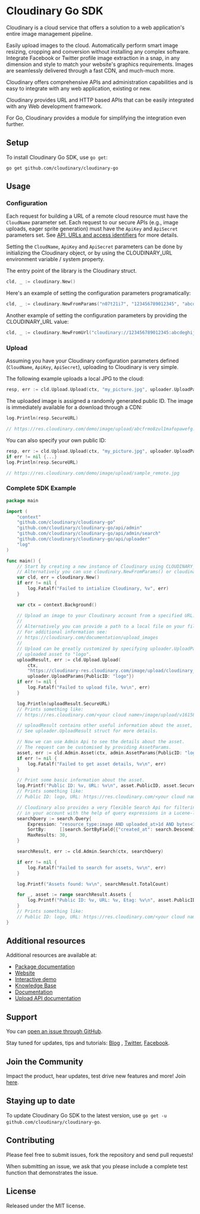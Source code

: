 Cloudinary Go SDK
==========

Cloudinary is a cloud service that offers a solution to a web application's entire image management pipeline.

Easily upload images to the cloud. Automatically perform smart image resizing, cropping and conversion without
installing any complex software. Integrate Facebook or Twitter profile image extraction in a snap, in any dimension and
style to match your website's graphics requirements. Images are seamlessly delivered through a fast CDN, and much-much
more.

Cloudinary offers comprehensive APIs and administration capabilities and is easy to integrate with any web application,
existing or new.

Cloudinary provides URL and HTTP based APIs that can be easily integrated with any Web development framework.

For Go, Cloudinary provides a module for simplifying the integration even further.

## Setup ######################################################################

To install Cloudinary Go SDK, use `go get`:

```
go get github.com/cloudinary/cloudinary-go
```

## Usage

### Configuration

Each request for building a URL of a remote cloud resource must have the `CloudName` parameter set. Each request to our
secure APIs (e.g., image uploads, eager sprite generation) must have the `ApiKey` and `ApiSecret` parameters set.
See [API, URLs and access identifiers](http://cloudinary.com/documentation/api_and_access_identifiers) for more details.

Setting the `CloudName`, `ApiKey` and `ApiSecret` parameters can be done by initializing the Cloudinary object, or by
using the CLOUDINARY_URL environment variable / system property.

The entry point of the library is the Cloudinary struct.
```go
cld, _ := cloudinary.New()
```
Here's an example of setting the configuration parameters programatically:
```go
cld, _ := cloudinary.NewFromParams("n07t21i7", "123456789012345", "abcdeghijklmnopqrstuvwxyz12")
```
Another example of setting the configuration parameters by providing the CLOUDINARY_URL value:
```go
cld, _ := cloudinary.NewFromUrl("cloudinary://123456789012345:abcdeghijklmnopqrstuvwxyz12@n07t21i7")
```
### Upload

Assuming you have your Cloudinary configuration parameters defined (`CloudName`, `ApiKey`, `ApiSecret`), uploading to
Cloudinary is very simple.

The following example uploads a local JPG to the cloud:

```go
resp, err := cld.Upload.Upload(ctx, "my_picture.jpg", uploader.UploadParams{})
```

The uploaded image is assigned a randomly generated public ID. The image is immediately available for a download through
a CDN:

```go
log.Println(resp.SecureURL)

// https://res.cloudinary.com/demo/image/upload/abcfrmo8zul1mafopawefg.jpg
```

You can also specify your own public ID:

```go
resp, err := cld.Upload.Upload(ctx, "my_picture.jpg", uploader.UploadParams{PublicID: "sample_remote.jpg"});
if err != nil {...}
log.Println(resp.SecureURL)

// https://res.cloudinary.com/demo/image/upload/sample_remote.jpg
```

### Complete SDK Example
```go
package main

import (
	"context"
	"github.com/cloudinary/cloudinary-go"
	"github.com/cloudinary/cloudinary-go/api/admin"
	"github.com/cloudinary/cloudinary-go/api/admin/search"
	"github.com/cloudinary/cloudinary-go/api/uploader"
	"log"
)

func main() {
	// Start by creating a new instance of Cloudinary using CLOUDINARY_URL environment variable.
	// Alternatively you can use cloudinary.NewFromParams() or cloudinary.NewFromUrl().
	var cld, err = cloudinary.New()
	if err != nil {
		log.Fatalf("Failed to intialize Cloudinary, %v", err)
	}

	var ctx = context.Background()

	// Upload an image to your Cloudinary account from a specified URL.
	//
	// Alternatively you can provide a path to a local file on your filesystem, base64 encoded string, io.Reader and more.
	// For additional information see:
	// https://cloudinary.com/documentation/upload_images
	//
	// Upload can be greatly customized by specifying uploader.UploadParams, in this case we set the Public ID of the
	// uploaded asset to "logo".
	uploadResult, err := cld.Upload.Upload(
		ctx,
		"https://cloudinary-res.cloudinary.com/image/upload/cloudinary_logo.png",
		uploader.UploadParams{PublicID: "logo"})
	if err != nil {
		log.Fatalf("Failed to upload file, %v\n", err)
	}

	log.Println(uploadResult.SecureURL)
	// Prints something like:
	// https://res.cloudinary.com/<your cloud name>/image/upload/v1615875158/logo.png

	// uploadResult contains other useful information about the asset, like Width, Height, Format, etc.
	// See uploader.UploadResult struct for more details.

	// Now we can use Admin Api to see the details about the asset.
	// The request can be customised by providing AssetParams.
	asset, err := cld.Admin.Asset(ctx, admin.AssetParams{PublicID: "logo"})
	if err != nil {
		log.Fatalf("Failed to get asset details, %v\n", err)
	}

	// Print some basic information about the asset.
	log.Printf("Public ID: %v, URL: %v\n", asset.PublicID, asset.SecureURL)
	// Prints something like:
	// Public ID: logo, URL: https://res.cloudinary.com/<your cloud name>/image/upload/v1615875158/logo.png

	// Cloudinary also provides a very flexible Search Api for filtering and retrieving information on all the assets
	// in your account with the help of query expressions in a Lucene-like query language.
	searchQuery := search.Query{
		Expression: "resource_type:image AND uploaded_at>1d AND bytes<1m",
		SortBy:     []search.SortByField{{"created_at": search.Descending}},
		MaxResults: 30,
	}

	searchResult, err := cld.Admin.Search(ctx, searchQuery)

	if err != nil {
		log.Fatalf("Failed to search for assets, %v\n", err)
	}

	log.Printf("Assets found: %v\n", searchResult.TotalCount)

	for _, asset := range searchResult.Assets {
		log.Printf("Public ID: %v, URL: %v, Etag: %v\n", asset.PublicID, asset.SecureURL, asset.Etag)
	}
	// Prints something like:
	// Public ID: logo, URL: https://res.cloudinary.com/<your cloud name>/image/upload/v1615875158/logo.png, Etag: 534e8213b282f8c2a53b600090149d08
}
```

## Additional resources ##########################################################

Additional resources are available at:

* [Package documentation](https://pkg.go.dev/github.com/cloudinary/cloudinary-go)
* [Website](https://cloudinary.com)
* [Interactive demo](https://demo.cloudinary.com/default)
* [Knowledge Base](https://support.cloudinary.com/hc/en-us)
* [Documentation](https://cloudinary.com/documentation)
* [Upload API documentation](https://cloudinary.com/documentation/upload_images)

## Support

You can [open an issue through GitHub](https://github.com/cloudinary/cloudinary-go/issues).

Stay tuned for updates, tips and tutorials: [Blog](https://cloudinary.com/blog)
, [Twitter](https://twitter.com/cloudinary), [Facebook](https://www.facebook.com/Cloudinary).

## Join the Community ###########################################################

Impact the product, hear updates, test drive new features and more!
Join [here](https://www.facebook.com/groups/CloudinaryCommunity).

## Staying up to date  ##########################################################

To update Cloudinary Go SDK to the latest version, use `go get -u github.com/cloudinary/cloudinary-go`.

## Contributing  ################################################################

Please feel free to submit issues, fork the repository and send pull requests!

When submitting an issue, we ask that you please include a complete test function that demonstrates the issue.

## License ######################################################################

Released under the MIT license. 

